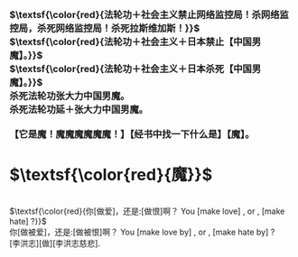 <h3>
<br>$\textsf{\color{red}{法轮功＋社会主义禁止网络监控局！杀网络监控局，杀死网络监控局！杀死拉斯维加斯！}}$
<br>$\textsf{\color{red}{法轮功＋社会主义＋日本禁止【中国男魔】。}}$
<br>$\textsf{\color{red}{法轮功＋社会主义＋日本杀死【中国男魔】。}}$
<br>杀死法轮功张大力中国男魔。
<br>杀死法轮功延＋张大力中国男魔。
<br>
<br>【它是魔！魔魔魔魔魔魔！】【经书中找一下什么是】【魔】。
<h1>
$\textsf{\color{red}{魔}}$
</h1>
<br>$\textsf{\color{red}{你[做爱]，还是:[做恨]啊？	You [make love] , or , [make hate] ?}}$
<br>你[做被爱]，还是:[做被恨]啊？	You [make love by] , or , [make hate by] ?
<br>[李洪志][做][李洪志慈悲].	
<br>
</h3>

